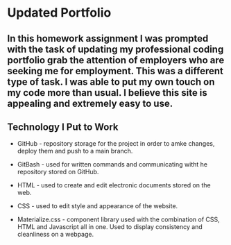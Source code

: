 # Updated Portfolio

## In this homework assignment I was prompted with the task of updating my professional coding portfolio grab the attention of employers who are seeking me for employment. This was a different type of task. I was able to put my own touch on my code more than usual. I believe this site is appealing and extremely easy to use.

## Technology I Put to Work
- GitHub - repository storage for the project in order to amke changes, deploy them and push to a main branch. 

- GitBash - used for written commands and communicating witht he repository stored on GitHub.

- HTML - used to create and edit electronic documents stored on the web.

- CSS - used to edit style and appearance of the website.

- Materialize.css - component library used with the combination of CSS, HTML and Javascript all in one. Used to display consistency and cleanliness on a webpage.




